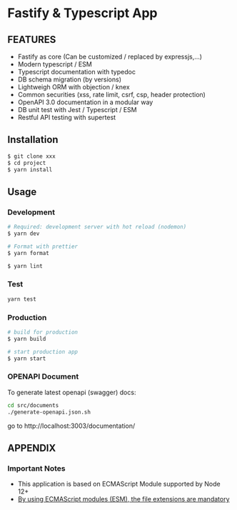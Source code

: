 # Fastify & Typescript App

## FEATURES

* Fastify as core (Can be customized / replaced by expressjs,...)
* Modern typescript / ESM
* Typescript documentation with typedoc
* DB schema migration (by versions)
* Lightweigh ORM with objection / knex
* Common securities (xss, rate limit, csrf, csp, header protection)
* OpenAPI 3.0 documentation in a modular way
* DB unit test with Jest / Typescript / ESM
* Restful API testing with supertest

## Installation

```bash
$ git clone xxx
$ cd project
$ yarn install
```

## Usage

### Development

```bash
# Required: development server with hot reload (nodemon)
$ yarn dev

# Format with prettier
$ yarn format

$ yarn lint
```

### Test

```bash
yarn test
```

### Production

```bash
# build for production
$ yarn build

# start production app
$ yarn start
```

### OPENAPI Document

To generate latest openapi (swagger) docs:

```bash
cd src/documents
./generate-openapi.json.sh
```

go to http://localhost:3003/documentation/

## APPENDIX

### Important Notes

* This application is based on ECMAScript Module supported by Node 12+
* [By using ECMAScript modules (ESM), the file extensions are mandatory](https://nodejs.org/api/esm.html#esm_mandatory_file_extensions)
